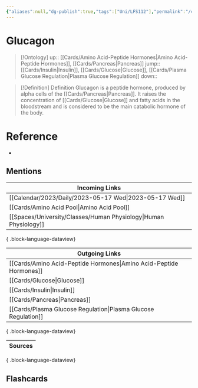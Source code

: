```yaml
---
{"aliases":null,"dg-publish":true,"tags":["Uni/LFS112"],"permalink":"/cards/glucagon/","dgPassFrontmatter":true}
---
```


# Glucagon

> [!Ontology]
> up:: [[Cards/Amino Acid-Peptide Hormones\|Amino Acid-Peptide Hormones]], [[Cards/Pancreas\|Pancreas]]
> jump:: [[Cards/Insulin\|Insulin]],  [[Cards/Glucose\|Glucose]], [[Cards/Plasma Glucose Regulation\|Plasma Glucose Regulation]]
> down:: 

> [!Definition] Definition
> Glucagon is a peptide hormone, produced by alpha cells of the [[Cards/Pancreas\|Pancreas]]. It raises the concentration of [[Cards/Glucose\|Glucose]] and fatty acids in the bloodstream and is considered to be the main catabolic hormone of the body.

# Reference
- 

## Mentions
| Incoming Links                                                      |
| ------------------------------------------------------------------- |
| [[Calendar/2023/Daily/2023-05-17 Wed\|2023-05-17 Wed]]           |
| [[Cards/Amino Acid Pool\|Amino Acid Pool]]                       |
| [[Spaces/University/Classes/Human Physiology\|Human Physiology]] |

{ .block-language-dataview}

| Outgoing Links                                                        |
| --------------------------------------------------------------------- |
| [[Cards/Amino Acid-Peptide Hormones\|Amino Acid-Peptide Hormones]] |
| [[Cards/Glucose\|Glucose]]                                         |
| [[Cards/Insulin\|Insulin]]                                         |
| [[Cards/Pancreas\|Pancreas]]                                       |
| [[Cards/Plasma Glucose Regulation\|Plasma Glucose Regulation]]     |

{ .block-language-dataview}

| Sources |
| ------- |

{ .block-language-dataview}

## Flashcards
